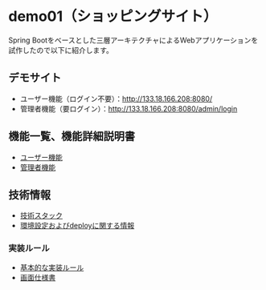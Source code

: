 # demo01（ショッピングサイト）
Spring Bootをベースとした三層アーキテクチャによるWebアプリケーションを試作したので以下に紹介します。

## デモサイト
- ユーザー機能（ログイン不要）：http://133.18.166.208:8080/
- 管理者機能（要ログイン）：http://133.18.166.208:8080/admin/login

## 機能一覧、機能詳細説明書
- [ユーザー機能](user/function-list.md)
- [管理者機能](admin/function-list.md)

## 技術情報
- [技術スタック](documents/technology-stacks.md)
- [環境設定およびdeployに関する情報](documents/application-properties.md)

### 実装ルール
- [基本的な実装ルール](documents/coding-rules-basic.md)
- [画面仕様書](documents/ui-specifications.md)
